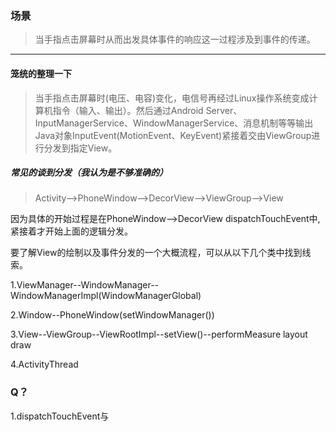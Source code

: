 ### 场景

> 当手指点击屏幕时从而出发具体事件的响应这一过程涉及到事件的传递。

---

#### 笼统的整理一下

> 当手指点击屏幕时(电压、电容)变化，电信号再经过Linux操作系统变成计算机指令（输入、输出）。然后通过Android Server、InputManagerService、WindowManagerService、消息机制等等输出Java对象InputEvent(MotionEvent、KeyEvent)紧接着交由ViewGroup进行分发到指定View。

##### 常见的谈到分发（我认为是不够准确的）

> Activity-->PhoneWindow-->DecorView-->ViewGroup-->View

因为具体的开始过程是在PhoneWindow-->DecorView dispatchTouchEvent中,紧接着才开始上面的逻辑分发。

要了解View的绘制以及事件分发的一个大概流程，可以从以下几个类中找到线索。

1.ViewManager--WindowManager--WindowManagerImpl(WindowManagerGlobal)

2.Window--PhoneWindow(setWindowManager())

3.View--ViewGroup--ViewRootImpl--setView()--performMeasure layout draw

4.ActivityThread



### Q？

1.dispatchTouchEvent与





